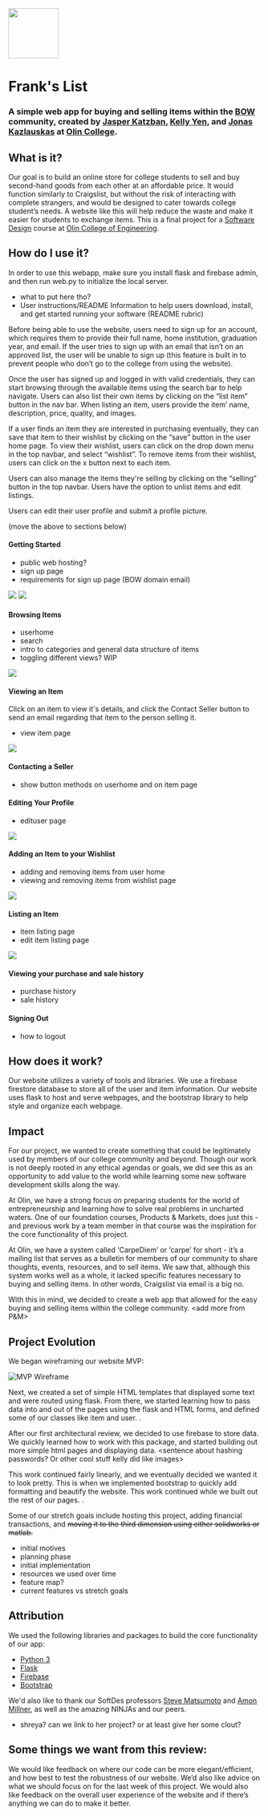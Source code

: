 <img src="FL-FullColor-Full.png" width="100"> 

# Frank's List 
### A simple web app for buying and selling items within the [BOW](https://www.bow3colleges.org/) community, created by [Jasper Katzban](https://github.com/jasperkatzban/), [Kelly Yen](https://github.com/jellyyams/), and [Jonas Kazlauskas](https://github.com/jonaskaz) at [Olin College](http://www.olin.edu/).


## What is it?
Our goal is to build an online store for college students to sell and buy second-hand goods from each other at an affordable price. It would function similarly to Craigslist, but without the risk of interacting with complete strangers, and would be designed to cater towards college student’s needs. A website like this will help reduce the waste and make it easier for students to exchange items. This is a final project for a [Software Design](https://sd2020spring.github.io/) course at [Olin College of Engineering](http://www.olin.edu/). 


## How do I use it?
In order to use this webapp, make sure you install flask and firebase admin, and then run web.py to initialize the local server. 
- what to put here tho?
- User instructions/README Information to help users download, install, and get started running your software (README rubric)

Before being able to use the website, users need to sign up for an account, which requires them to provide their full name, home institution, graduation year, and email. If the user tries to sign up with an email that isn’t on an approved list, the user will be unable to sign up (this feature is built in to prevent people who don’t go to the college from using the website). 

Once the user has signed up and logged in with valid credentials, they can start browsing through the available items using the search bar to help navigate. Users can also list their own items by clicking on the “list item” button in the nav bar. When listing an item, users provide the item’ name, description, price, quality, and images. 

If a user finds an item they are interested in purchasing eventually, they can save that item to their wishlist by clicking on the “save” button in the user home page. To view their wishlist, users can click on the drop down menu in the top navbar, and select “wishlist”. To remove items from their wishlist, users can click on the x button next to each item. 

Users can also manage the items they're selling by clicking on the “selling” button in the top navbar. Users have the option to unlist items and edit listings. 

Users can edit their user profile and submit a profile picture. 

(move the above to sections below)

#### Getting Started
- public web hosting?
- sign up page
- requirements for sign up page (BOW domain email)

<img src="splash_screen.jpg">

<img src="signuppage.jpg">

#### Browsing Items
- userhome
- search
- intro to categories and general data structure of items
- toggling different views? WIP

<img src="userhome.jpg">

#### Viewing an Item
Click on an item to view it's details, and click the Contact Seller button to send an email regarding that item to the person selling it.
- view item page

<img src="itempage.jpg">

#### Contacting a Seller
- show button methods on userhome and on item page

#### Editing Your Profile
- edituser page

<img src="edituser.jpg">

#### Adding an Item to your Wishlist
- adding and removing items from user home
- viewing and removing items from wishlist page

<img src="wishlist.jpg">

#### Listing an Item
- item listing page
- edit item listing page

<img src="listitem.jpg">

#### Viewing your purchase and sale history
- purchase history
- sale history

#### Signing Out
- how to logout


## How does it work?
Our website utilizes a variety of tools and libraries. We use a firebase firestore database to store all of the user and item information. Our website uses flask to host and serve webpages, and the bootstrap library to help style and organize each webpage. 


## Impact
For our project, we wanted to create something that could be legitimately used by members of our college community and beyond. Though our work is not deeply rooted in any ethical agendas or goals, we did see this as an opportunity to add value to the world while learning some new software development skills along the way.

At Olin, we have a strong focus on preparing students for the world of entrepreneurship and learning how to solve real problems in uncharted waters. One of our foundation courses, Products & Markets, does just this - and previous work by a team member in that course was the inspiration for the core functionality of this project.

At Olin, we have a system called ‘CarpeDiem’ or ‘carpe’ for short - it’s a mailing list that serves as a bulletin for members of our community to share thoughts, events, resources, and to sell items. We saw that, although this system works well as a whole, it lacked specific features necessary to buying and selling items. In other words, Craigslist via email is a big no. 

With this in mind, we decided to create a web app that allowed for the easy buying and selling items within the college community. <add more from P&M>


## Project Evolution
We began wireframing our website MVP:

![MVP Wireframe](system-architecture-mvp.png)

Next, we created a set of simple HTML templates that displayed some text and were routed using flask. From there, we started learning how to pass data into and out of the pages using the flask and HTML forms, and defined some of our classes like item and user. <insert early stage picture>.

After our first architectural review, we decided to use firebase to store data. We quickly learned how to work with this package, and started building out more simple html pages and displaying data. <sentence about hashing passwords? Or other cool stuff kelly did like images>

This work continued fairly linearly, and we eventually decided we wanted it to look pretty. This is when we implemented bootstrap to quickly add formatting and beautify the website. <insert ugle image then pretty image XD> This work continued while we built out the rest of our pages. <idk show some cool features or something in a pic>. 

Some of our stretch goals include hosting this project, adding financial transactions, and ~~moving it to the third dimension using either solidworks or matlab.~~

- initial motives
- planning phase
- initial implementation
- resources we used over time
- feature map?
- current features vs stretch goals


## Attribution
We used the following libraries and packages to build the core functionality of our app:
- [Python 3](https://www.python.org/)
- [Flask](https://flask.palletsprojects.com)
- [Firebase](https://firebase.google.com/)
- [Bootstrap](https://getbootstrap.com/)

We'd also like to thank our SoftDes professors [Steve Matsumoto](https://www.stevematsumoto.net/) and [Amon Millner](http://www.amonmillner.com/), as well as the amazing NINJAs and our peers. 

- shreya? can we link to her project? or at least give her some clout?


## Some things we want from this review:
We would like feedback on where our code can be more elegant/efficient, and how best to test the robustness of our website. We’d also like advice on what we should focus on for the last week of this project. We would also like feedback on the overall user experience of the website and if there’s anything we can do to make it better.
